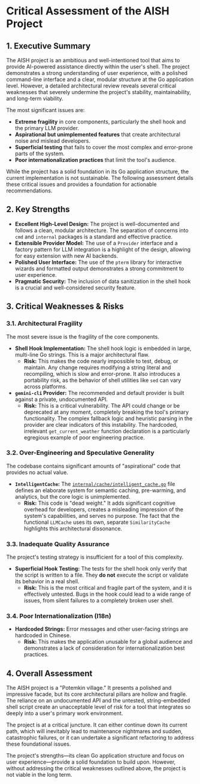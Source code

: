 # Critical Assessment of the AISH Project

## 1. Executive Summary

The AISH project is an ambitious and well-intentioned tool that aims to provide AI-powered assistance directly within the user's shell. The project demonstrates a strong understanding of user experience, with a polished command-line interface and a clear, modular structure at the Go application level. However, a detailed architectural review reveals several critical weaknesses that severely undermine the project's stability, maintainability, and long-term viability.

The most significant issues are:

*   **Extreme fragility** in core components, particularly the shell hook and the primary LLM provider.
*   **Aspirational but unimplemented features** that create architectural noise and mislead developers.
*   **Superficial testing** that fails to cover the most complex and error-prone parts of the system.
*   **Poor internationalization practices** that limit the tool's audience.

While the project has a solid foundation in its Go application structure, the current implementation is not sustainable. The following assessment details these critical issues and provides a foundation for actionable recommendations.

## 2. Key Strengths

*   **Excellent High-Level Design:** The project is well-documented and follows a clean, modular architecture. The separation of concerns into `cmd` and `internal` packages is a standard and effective practice.
*   **Extensible Provider Model:** The use of a `Provider` interface and a factory pattern for LLM integration is a highlight of the design, allowing for easy extension with new AI backends.
*   **Polished User Interface:** The use of the `pterm` library for interactive wizards and formatted output demonstrates a strong commitment to user experience.
*   **Pragmatic Security:** The inclusion of data sanitization in the shell hook is a crucial and well-considered security feature.

## 3. Critical Weaknesses & Risks

### 3.1. Architectural Fragility

The most severe issue is the fragility of the core components.

*   **Shell Hook Implementation:** The shell hook logic is embedded in large, multi-line Go strings. This is a major architectural flaw.
    *   **Risk:** This makes the code nearly impossible to test, debug, or maintain. Any change requires modifying a string literal and recompiling, which is slow and error-prone. It also introduces a portability risk, as the behavior of shell utilities like `sed` can vary across platforms.
*   **`gemini-cli` Provider:** The recommended and default provider is built against a private, undocumented API.
    *   **Risk:** This is a critical vulnerability. The API could change or be deprecated at any moment, completely breaking the tool's primary functionality. The complex fallback logic and heuristic parsing in the provider are clear indicators of this instability. The hardcoded, irrelevant `get_current_weather` function declaration is a particularly egregious example of poor engineering practice.

### 3.2. Over-Engineering and Speculative Generality

The codebase contains significant amounts of "aspirational" code that provides no actual value.

*   **`IntelligentCache`:** The [`internal/cache/intelligent_cache.go`](internal/cache/intelligent_cache.go:1) file defines an elaborate system for semantic caching, pre-warming, and analytics, but the core logic is unimplemented.
    *   **Risk:** This code is "dead weight." It adds significant cognitive overhead for developers, creates a misleading impression of the system's capabilities, and serves no purpose. The fact that the functional `LLMCache` uses its own, separate `SimilarityCache` highlights this architectural dissonance.

### 3.3. Inadequate Quality Assurance

The project's testing strategy is insufficient for a tool of this complexity.

*   **Superficial Hook Testing:** The tests for the shell hook only verify that the script is written to a file. They **do not** execute the script or validate its behavior in a real shell.
    *   **Risk:** This is the most critical and fragile part of the system, and it is effectively untested. Bugs in the hook could lead to a wide range of issues, from silent failures to a completely broken user shell.

### 3.4. Poor Internationalization (I18n)

*   **Hardcoded Strings:** Error messages and other user-facing strings are hardcoded in Chinese.
    *   **Risk:** This makes the application unusable for a global audience and demonstrates a lack of consideration for internationalization best practices.

## 4. Overall Assessment

The AISH project is a "Potemkin village." It presents a polished and impressive facade, but its core architectural pillars are hollow and fragile. The reliance on an undocumented API and the untested, string-embedded shell script create an unacceptable level of risk for a tool that integrates so deeply into a user's primary work environment.

The project is at a critical juncture. It can either continue down its current path, which will inevitably lead to maintenance nightmares and sudden, catastrophic failures, or it can undertake a significant refactoring to address these foundational issues.

The project's strengths—its clean Go application structure and focus on user experience—provide a solid foundation to build upon. However, without addressing the critical weaknesses outlined above, the project is not viable in the long term.